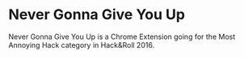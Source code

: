 # Never Gonna Give You Up

Never Gonna Give You Up is a Chrome Extension going for the Most Annoying Hack category in Hack&Roll 2016.